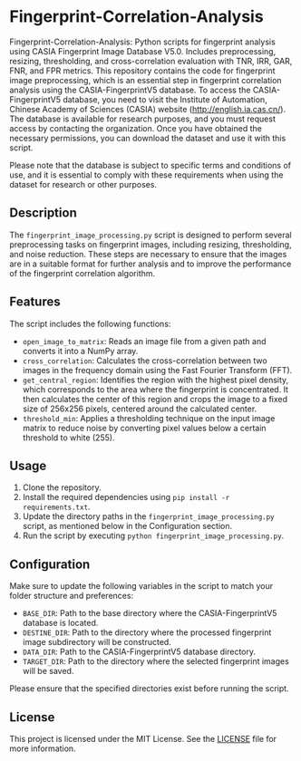 # Fingerprint-Correlation-Analysis
Fingerprint-Correlation-Analysis: Python scripts for fingerprint analysis using CASIA Fingerprint Image Database V5.0. Includes preprocessing, resizing, thresholding, and cross-correlation evaluation with TNR, IRR, GAR, FNR, and FPR metrics.
This repository contains the code for fingerprint image preprocessing, which is an essential step in fingerprint correlation analysis using the CASIA-FingerprintV5 database. To access the CASIA-FingerprintV5 database, you need to visit the Institute of Automation, Chinese Academy of Sciences (CASIA) website (http://english.ia.cas.cn/). The database is available for research purposes, and you must request access by contacting the organization. Once you have obtained the necessary permissions, you can download the dataset and use it with this script.

Please note that the database is subject to specific terms and conditions of use, and it is essential to comply with these requirements when using the dataset for research or other purposes.

## Description

The `fingerprint_image_processing.py` script is designed to perform several preprocessing tasks on fingerprint images, including resizing, thresholding, and noise reduction. These steps are necessary to ensure that the images are in a suitable format for further analysis and to improve the performance of the fingerprint correlation algorithm.

## Features

The script includes the following functions:

- `open_image_to_matrix`: Reads an image file from a given path and converts it into a NumPy array.
- `cross_correlation`: Calculates the cross-correlation between two images in the frequency domain using the Fast Fourier Transform (FFT).
- `get_central_region`: Identifies the region with the highest pixel density, which corresponds to the area where the fingerprint is concentrated. It then calculates the center of this region and crops the image to a fixed size of 256x256 pixels, centered around the calculated center.
- `threshold_min`: Applies a thresholding technique on the input image matrix to reduce noise by converting pixel values below a certain threshold to white (255).

## Usage

1. Clone the repository.
2. Install the required dependencies using `pip install -r requirements.txt`.
3. Update the directory paths in the `fingerprint_image_processing.py` script, as mentioned below in the Configuration section.
4. Run the script by executing `python fingerprint_image_processing.py`.

## Configuration

Make sure to update the following variables in the script to match your folder structure and preferences:

- `BASE_DIR`: Path to the base directory where the CASIA-FingerprintV5 database is located.
- `DESTINE_DIR`: Path to the directory where the processed fingerprint image subdirectory will be constructed.
- `DATA_DIR`: Path to the CASIA-FingerprintV5 database directory.
- `TARGET_DIR`: Path to the directory where the selected fingerprint images will be saved.

Please ensure that the specified directories exist before running the script.

## License

This project is licensed under the MIT License. See the [LICENSE](LICENSE) file for more information.
